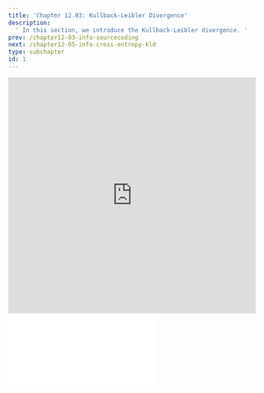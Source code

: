 ```yaml
---
title: 'Chapter 12.03: Kullback-Leibler Divergence'
description:
  ' In this section, we introduce the Kullback-Leibler divergence. '
prev: /chapter12-03-info-sourcecoding
next: /chapter12-05-info-cross-entropy-kld
type: subchapter
id: 1
---
```



<!-- Hier jetzt die neuen Links einpflegen -->


<exercise id="1" title="Video Lecture">
<iframe width="100%" height="480" src="https://www.youtube.com/embed/kC0XXQgC4_k" frameborder="0" allow="accelerometer; autoplay; encrypted-media; gyroscope; picture-in-picture" allowfullscreen></iframe>
</exercise>

<exercise id="2" title="Slides">
<object data="pdfs/12/slides-info-kl.pdf" type="application/pdf" style="width:100%;height:480px">
    <embed src="pdfs/12/slides-info-kl.pdf" type="application/pdf" />
</object>
</exercise>


